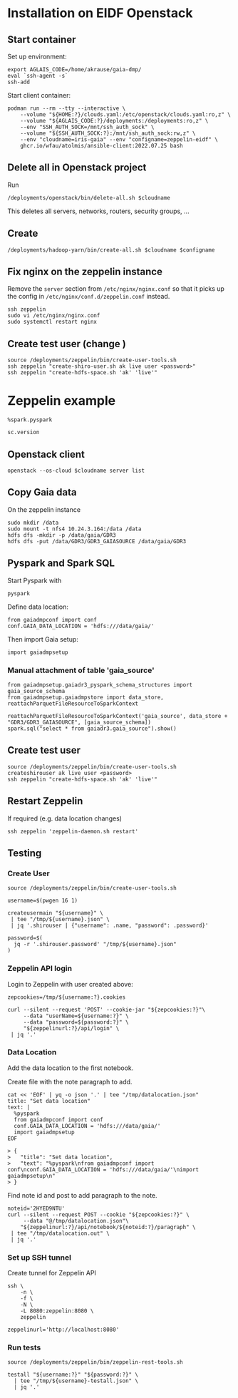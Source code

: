 # Installation on EIDF Openstack

## Start container

Set up environment:
```
export AGLAIS_CODE=/home/akrause/gaia-dmp/
eval `ssh-agent -s`
ssh-add
```

Start client container:
```
podman run --rm --tty --interactive \
    --volume "${HOME:?}/clouds.yaml:/etc/openstack/clouds.yaml:ro,z" \
    --volume "${AGLAIS_CODE:?}/deployments:/deployments:ro,z" \
    --env "SSH_AUTH_SOCK=/mnt/ssh_auth_sock" \
    --volume "${SSH_AUTH_SOCK:?}:/mnt/ssh_auth_sock:rw,z" \
    --env "cloudname=iris-gaia" --env "configname=zeppelin-eidf" \
    ghcr.io/wfau/atolmis/ansible-client:2022.07.25 bash
```

## Delete all in Openstack project

Run
```
/deployments/openstack/bin/delete-all.sh $cloudname
```
This deletes all servers, networks, routers, security groups, ...

## Create

```
/deployments/hadoop-yarn/bin/create-all.sh $cloudname $configname
```

## Fix nginx on the zeppelin instance

Remove the `server` section from `/etc/nginx/nginx.conf` so that it picks up the config in `/etc/nginx/conf.d/zeppelin.conf` instead.
```
ssh zeppelin
sudo vi /etc/nginx/nginx.conf
sudo systemctl restart nginx
```

## Create test user (change <password>)
```
source /deployments/zeppelin/bin/create-user-tools.sh
ssh zeppelin "create-shiro-user.sh ak live user <password>"
ssh zeppelin "create-hdfs-space.sh 'ak' 'live'"
```

# Zeppelin example

```
%spark.pyspark

sc.version
```

## Openstack client
```
openstack --os-cloud $cloudname server list
```

## Copy Gaia data

On the zeppelin instance
```
sudo mkdir /data
sudo mount -t nfs4 10.24.3.164:/data /data
hdfs dfs -mkdir -p /data/gaia/GDR3
hdfs dfs -put /data/GDR3/GDR3_GAIASOURCE /data/gaia/GDR3
```

## Pyspark and Spark SQL

Start Pyspark with
```
pyspark
```

Define data location:
```
from gaiadmpconf import conf
conf.GAIA_DATA_LOCATION = 'hdfs:///data/gaia/'
```

Then import Gaia setup:
```
import gaiadmpsetup
```

### Manual attachment of table 'gaia_source'
```
from gaiadmpsetup.gaiadr3_pyspark_schema_structures import gaia_source_schema
from gaiadmpsetup.gaiadmpstore import data_store, reattachParquetFileResourceToSparkContext

reattachParquetFileResourceToSparkContext('gaia_source', data_store + "GDR3/GDR3_GAIASOURCE", [gaia_source_schema])
spark.sql("select * from gaiadr3.gaia_source").show()
```

## Create test user
```
source /deployments/zeppelin/bin/create-user-tools.sh
createshirouser ak live user <password>
ssh zeppelin "create-hdfs-space.sh 'ak' 'live'"
```

## Restart Zeppelin

If required (e.g. data location changes)
```
ssh zeppelin 'zeppelin-daemon.sh restart'
```

## Testing

### Create User

```
source /deployments/zeppelin/bin/create-user-tools.sh

username=$(pwgen 16 1)

createusermain "${username}" \
 | tee "/tmp/${username}.json" \
 | jq '.shirouser | {"username": .name, "password": .password}'

password=$(
  jq -r '.shirouser.password' "/tmp/${username}.json"
)
```

### Zeppelin API login

Login to Zeppelin with user created above:
```
zepcookies=/tmp/${username:?}.cookies

curl --silent --request 'POST' --cookie-jar "${zepcookies:?}"\
     --data "userName=${username:?}" \
     --data "password=${password:?}" \
     "${zeppelinurl:?}/api/login" \
 | jq '.'
```

### Data Location

Add the data location to the first notebook.

Create file with the note paragraph to add.
```
cat << 'EOF' | yq -o json '.' | tee "/tmp/datalocation.json"
title: "Set data location"
text: |
  %pyspark
  from gaiadmpconf import conf
  conf.GAIA_DATA_LOCATION = 'hdfs:///data/gaia/'
  import gaiadmpsetup
EOF

> {
>   "title": "Set data location",
>   "text": "%pyspark\nfrom gaiadmpconf import conf\nconf.GAIA_DATA_LOCATION = 'hdfs:///data/gaia/'\nimport gaiadmpsetup\n"
> }

```

Find note id and post to add paragraph to the note. 
```
noteid='2HYED9NTU'
curl --silent --request POST --cookie "${zepcookies:?}" \
     --data "@/tmp/datalocation.json"\
    "${zeppelinurl:?}/api/notebook/${noteid:?}/paragraph" \
 | tee "/tmp/datalocation.out" \
 | jq '.'
```

### Set up SSH tunnel

Create tunnel for Zeppelin API
```
ssh \
    -n \
    -f \
    -N \
    -L 8080:zeppelin:8080 \
    zeppelin

zeppelinurl='http://localhost:8080'
```

### Run tests

```
source /deployments/zeppelin/bin/zeppelin-rest-tools.sh

testall "${username:?}" "${password:?}" \
  | tee "/tmp/${username}-testall.json" \
  | jq '.'
```
